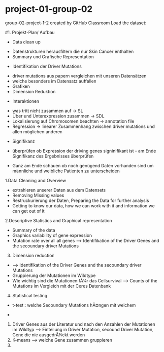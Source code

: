 # project-01-group-02
group-02-project-1-2 created by GitHub Classroom
Load the dataset: 


#1. Projekt-Plan/ Aufbau
  + Data clean up
   - Datenstrukturen herausfiltern die nur Skin Cancer enthalten
   - Summary und Grafische Representation
  + Identifikation der Driver Mutations
   - driver mutations aus papern vergleichen mit unseren Datensätzen
   - welche besonders im Datensatz auffallen
   - Grafiken
   - Dimension Reduktion
  + Interaktionen
   - was tritt nicht zusammen auf -> SL
   - Über und Unterexpression zusammen -> SDL
   - Lokalisierung auf Chromosomen beachten -> annotation file
   - Regression -> linearer Zusammenhang zwischen driver mutations und allen möglichen anderen
  + Signifikanz
   - überprüfen ob Expression der driving genes signinifikant ist    - am Ende Signifikanz des Ergebnisses überprüfen
  + Ganz am Ende schauen ob noch genügend Daten vorhanden sind um männliche und weibliche Patienten zu unterscheiden  
   
  

1.Data Cleaning and Overview
 - extrahieren unserer Daten aus dem Datensets 
 - Removing Missing values 
 - Restruckurierung der Daten, Preparing the Data for further analysis 
 - Getting to know our data, how we can work with it and information we can get out of it 
 
 
2.Descriptive Statistics and Graphical representation 
- Summary of the data
- Graphics variability of gene expression 
- Mutation rate over all all genes --> Identifikation of the Driver Genes and the secoundary driver Mutations 

3. Dimension reduction 
  - --> Identifikation of the Driver Genes and the secoundary driver Mutations 
 - Gruppierung der Mutationen im Wildtype
 - Wie wichtig sind die Mutationen fÃ¼r das Cellsurvival --> Counts of the Mutations im Vergleich mit der Ceres Datenbank 
 
4. Statistical testing 
- t-test : welche Secoundary Mutations hÃ¤ngen mit welchem 

 
 - 
 
1. Driver Genes aus der Literatur und nach den Anzahlen der Mutationen im Wildtyp --> Einteilung in Driver Mutation, secound Driver Mutation, Gene die nie ausgedrÃ¼ckt werden 
2. K-means --> welche Gene zusammen gruppieren 
3. 
